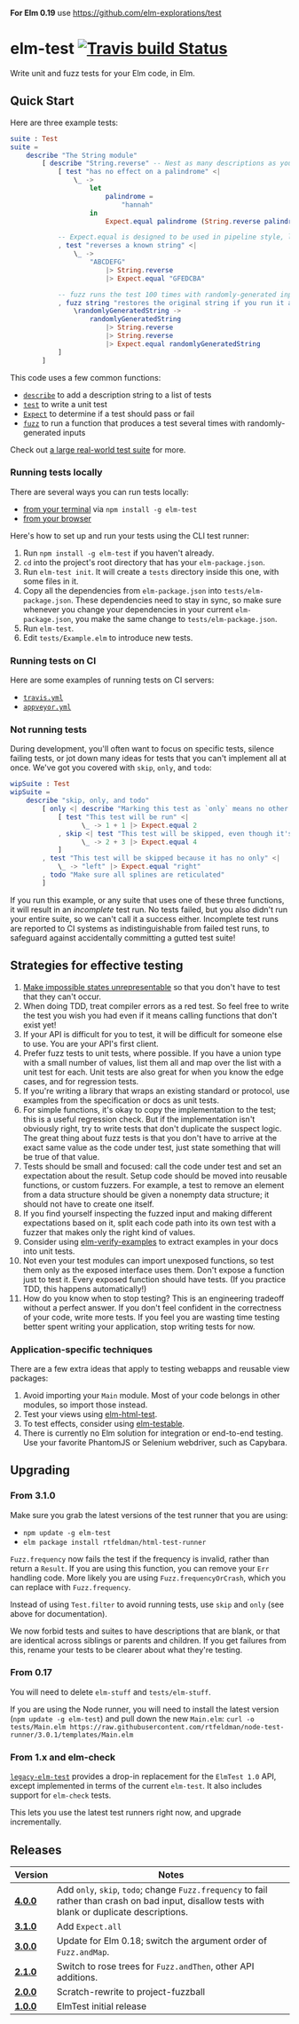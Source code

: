 **For Elm 0.19** use https://github.com/elm-explorations/test

# elm-test [![Travis build Status](https://travis-ci.org/elm-community/elm-test.svg?branch=master)](http://travis-ci.org/elm-community/elm-test)

Write unit and fuzz tests for your Elm code, in Elm.

## Quick Start

Here are three example tests:

```elm
suite : Test
suite =
    describe "The String module"
        [ describe "String.reverse" -- Nest as many descriptions as you like.
            [ test "has no effect on a palindrome" <|
                \_ ->
                    let
                        palindrome =
                            "hannah"
                    in
                        Expect.equal palindrome (String.reverse palindrome)

            -- Expect.equal is designed to be used in pipeline style, like this.
            , test "reverses a known string" <|
                \_ ->
                    "ABCDEFG"
                        |> String.reverse
                        |> Expect.equal "GFEDCBA"

            -- fuzz runs the test 100 times with randomly-generated inputs!
            , fuzz string "restores the original string if you run it again" <|
                \randomlyGeneratedString ->
                    randomlyGeneratedString
                        |> String.reverse
                        |> String.reverse
                        |> Expect.equal randomlyGeneratedString
            ]
        ]
```

This code uses a few common functions:

* [`describe`](http://package.elm-lang.org/packages/elm-community/elm-test/latest/Test#test) to add a description string to a list of tests
* [`test`](http://package.elm-lang.org/packages/elm-community/elm-test/latest/Test#test) to write a unit test
* [`Expect`](http://package.elm-lang.org/packages/elm-community/elm-test/latest/Expect) to determine if a test should pass or fail
* [`fuzz`](http://package.elm-lang.org/packages/elm-community/elm-test/latest/Test#fuzz) to run a function that produces a test several times with randomly-generated inputs

Check out [a large real-world test suite](https://github.com/rtfeldman/elm-css/tree/master/tests) for more.

### Running tests locally

There are several ways you can run tests locally:

* [from your terminal](https://github.com/rtfeldman/node-test-runner) via `npm install -g elm-test`
* [from your browser](https://github.com/elm-community/html-test-runner)

Here's how to set up and run your tests using the CLI test runner:

1. Run `npm install -g elm-test` if you haven't already.
2. `cd` into the project's root directory that has your `elm-package.json`.
3. Run `elm-test init`. It will create a `tests` directory inside this one,
   with some files in it.
4. Copy all the dependencies from `elm-package.json` into
   `tests/elm-package.json`. These dependencies need to stay in sync, so make
   sure whenever you change your dependencies in your current
   `elm-package.json`, you make the same change to `tests/elm-package.json`.
5. Run `elm-test`.
6. Edit `tests/Example.elm` to introduce new tests.

### Running tests on CI

Here are some examples of running tests on CI servers:

* [`travis.yml`](https://github.com/rtfeldman/elm-css/blob/master/.travis.yml)
* [`appveyor.yml`](https://github.com/rtfeldman/elm-css/blob/master/appveyor.yml)

### Not running tests

During development, you'll often want to focus on specific tests, silence failing tests, or jot down many ideas for tests that you can't implement all at once. We've got you covered with `skip`, `only`, and `todo`:

```elm
wipSuite : Test
wipSuite =
    describe "skip, only, and todo"
        [ only <| describe "Marking this test as `only` means no other tests will be run!"
            [ test "This test will be run" <|
                  \_ -> 1 + 1 |> Expect.equal 2
            , skip <| test "This test will be skipped, even though it's in an only!" <|
                  \_ -> 2 + 3 |> Expect.equal 4
            ]
        , test "This test will be skipped because it has no only" <|
            \_ -> "left" |> Expect.equal "right"
        , todo "Make sure all splines are reticulated"
        ]
```

If you run this example, or any suite that uses one of these three functions, it will result in an _incomplete_ test run. No tests failed, but you also didn't run your entire suite, so we can't call it a success either. Incomplete test runs are reported to CI systems as indistinguishable from failed test runs, to safeguard against accidentally committing a gutted test suite!

## Strategies for effective testing

1. [Make impossible states unrepresentable](https://www.youtube.com/watch?v=IcgmSRJHu_8) so that you don't have to test that they can't occur.
1. When doing TDD, treat compiler errors as a red test. So feel free to write the test you wish you had even if it means calling functions that don't exist yet!
1. If your API is difficult for you to test, it will be difficult for someone else to use. You are your API's first client.
1. Prefer fuzz tests to unit tests, where possible. If you have a union type with a small number of values, list them all and map over the list with a unit test for each. Unit tests are also great for when you know the edge cases, and for regression tests.
1. If you're writing a library that wraps an existing standard or protocol, use examples from the specification or docs as unit tests.
1. For simple functions, it's okay to copy the implementation to the test; this is a useful regression check. But if the implementation isn't obviously right, try to write tests that don't duplicate the suspect logic. The great thing about fuzz tests is that you don't have to arrive at the exact same value as the code under test, just state something that will be true of that value.
1. Tests should be small and focused: call the code under test and set an expectation about the result. Setup code should be moved into reusable functions, or custom fuzzers. For example, a test to remove an element from a data structure should be given a nonempty data structure; it should not have to create one itself.
1. If you find yourself inspecting the fuzzed input and making different expectations based on it, split each code path into its own test with a fuzzer that makes only the right kind of values.
1. Consider using [elm-verify-examples](https://github.com/stoeffel/elm-verify-examples) to extract examples in your docs into unit tests.
1. Not even your test modules can import unexposed functions, so test them only as the exposed interface uses them. Don't expose a function just to test it. Every exposed function should have tests. (If you practice TDD, this happens automatically!)
1. How do you know when to stop testing? This is an engineering tradeoff without a perfect answer. If you don't feel confident in the correctness of your code, write more tests. If you feel you are wasting time testing better spent writing your application, stop writing tests for now.

### Application-specific techniques
There are a few extra ideas that apply to testing webapps and reusable view packages:

1. Avoid importing your `Main` module. Most of your code belongs in other modules, so import those instead.
1. Test your views using [elm-html-test](http://package.elm-lang.org/packages/eeue56/elm-html-test/latest).
1. To test effects, consider using [elm-testable](http://package.elm-lang.org/packages/rogeriochaves/elm-testable/latest).
1. There is currently no Elm solution for integration or end-to-end testing. Use your favorite PhantomJS or Selenium webdriver, such as Capybara.

## Upgrading
### From 3.1.0
Make sure you grab the latest versions of the test runner that you are using:
* `npm update -g elm-test`
* `elm package install rtfeldman/html-test-runner`

`Fuzz.frequency` now fails the test if the frequency is invalid, rather than return a `Result`. If you are using this function, you can remove your `Err` handling code. More likely you are using `Fuzz.frequencyOrCrash`, which you can replace with `Fuzz.frequency`.

Instead of using `Test.filter` to avoid running tests, use `skip` and `only` (see above for documentation).

We now forbid tests and suites to have descriptions that are blank, or that are identical across siblings or parents and children. If you get failures from this, rename your tests to be clearer about what they're testing.

### From 0.17
You will need to delete `elm-stuff` and `tests/elm-stuff`.

If you are using the Node runner, you will need to install the latest version (`npm update -g elm-test`) and pull down the new `Main.elm`: `curl -o tests/Main.elm https://raw.githubusercontent.com/rtfeldman/node-test-runner/3.0.1/templates/Main.elm`

### From 1.x and elm-check
[`legacy-elm-test`](http://package.elm-lang.org/packages/rtfeldman/legacy-elm-test/latest) provides a
drop-in replacement for the `ElmTest 1.0` API, except implemented in terms of
the current `elm-test`. It also includes support for `elm-check` tests.

This lets you use the latest test runners right now, and upgrade incrementally.

## Releases
| Version | Notes |
| ------- | ----- |
| [**4.0.0**](https://github.com/elm-community/elm-test/tree/4.0.0) | Add `only`, `skip`, `todo`; change `Fuzz.frequency` to fail rather than crash on bad input, disallow tests with blank or duplicate descriptions.
| [**3.1.0**](https://github.com/elm-community/elm-test/tree/3.1.0) | Add `Expect.all`
| [**3.0.0**](https://github.com/elm-community/elm-test/tree/3.0.0) | Update for Elm 0.18; switch the argument order of `Fuzz.andMap`.
| [**2.1.0**](https://github.com/elm-community/elm-test/tree/2.1.0) | Switch to rose trees for `Fuzz.andThen`, other API additions.
| [**2.0.0**](https://github.com/elm-community/elm-test/tree/2.0.0) | Scratch-rewrite to project-fuzzball
| [**1.0.0**](https://github.com/elm-community/elm-test/tree/1.0.0) | ElmTest initial release
